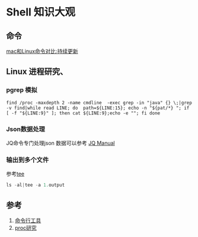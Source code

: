 # Shell 知识大观

## 命令

[mac和Linux命令对比:持续更新](posix_commond.md)

## Linux 进程研究、

### pgrep 模拟

```shell
find /proc -maxdepth 2 -name cmdline  -exec grep -in "java" {} \;|grep -v find|while read LINE; do  path=${LINE:15}; echo -n "${pat/*} "; if [ -f "${LINE:9}" ]; then cat ${LINE:9};echo -e ""; fi done
```
### Json数据处理

JQ命令专门处理json 数据可以参考 [JQ Manual](https://stedolan.github.io/jq/manual/)

### 输出到多个文件

参考[tee](command/tee.md)
``` java
ls -al|tee -a 1.output

```



##  参考

1. [命令行工具](https://juejin.im/post/5d89899ef265da03a95076fb?utm_source=gold_browser_extension)
1. [proc研究](../../os/linux/file/proc.md)

